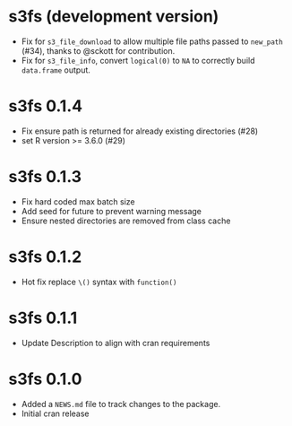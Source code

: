 # s3fs (development version)

* Fix for `s3_file_download` to allow multiple file paths passed to `new_path` (#34), thanks to @sckott for contribution.
* Fix for `s3_file_info`, convert `logical(0)` to `NA` to correctly build `data.frame` output.

# s3fs 0.1.4

* Fix ensure path is returned for already existing directories (#28)
* set R version >= 3.6.0 (#29)

# s3fs 0.1.3

* Fix hard coded max batch size
* Add seed for future to prevent warning message
* Ensure nested directories are removed from class cache

# s3fs 0.1.2

* Hot fix replace `\()` syntax with `function()`

# s3fs 0.1.1

* Update Description to align with cran requirements

# s3fs 0.1.0

* Added a `NEWS.md` file to track changes to the package.
* Initial cran release
